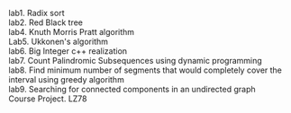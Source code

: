 lab1. Radix sort  
lab2. Red Black tree  
lab4. Knuth Morris Pratt algorithm  
Lab5. Ukkonen's algorithm  
lab6. Big Integer c++ realization  
lab7. Count Palindromic Subsequences using dynamic programming  
lab8. Find minimum number of segments that would completely cover the interval using greedy algorithm  
lab9. Searching for connected components in an undirected graph  
Course Project. LZ78  
